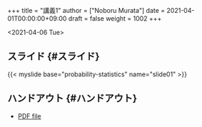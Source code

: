 +++
title = "講義1"
author = ["Noboru Murata"]
date = 2021-04-01T00:00:00+09:00
draft = false
weight = 1002
+++

<span class="timestamp-wrapper"><span class="timestamp">&lt;2021-04-06 Tue&gt; </span></span>


## スライド {#スライド}

{{< myslide base="probability-statistics" name="slide01" >}}


## ハンドアウト {#ハンドアウト}

-   [PDF file](https://noboru-murata.github.io/probability-statistics/pdfs/slide01.pdf)